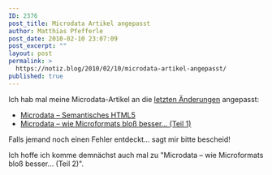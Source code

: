 ```yaml
---
ID: 2376
post_title: Microdata Artikel angepasst
author: Matthias Pfefferle
post_date: 2010-02-10 23:07:09
post_excerpt: ""
layout: post
permalink: >
  https://notiz.blog/2010/02/10/microdata-artikel-angepasst/
published: true
---
```

Ich hab mal meine Microdata-Artikel an die <a href="http://notiz.blog/2009/10/10/microdata-update-und-usability-studie/">letzten Änderungen</a> angepasst:

<ul>
<li><a href="http://notiz.blog/2009/06/18/microdata-semantisches-html5/" rel="bookmark" title="Permanent Link to Microdata – Semantisches HTML5">Microdata – Semantisches HTML5</a></li>
<li><a href="http://notiz.blog/2009/08/10/microdata-wie-microformats-bloss-besser-teil-1/" rel="bookmark" title="Permanent Link to Microdata – wie Microformats bloß besser… (Teil 1)">Microdata – wie Microformats bloß besser… (Teil 1)</a></li>
</ul>

Falls jemand noch einen Fehler entdeckt... sagt mir bitte bescheid!

Ich hoffe ich komme demnächst auch mal zu "Microdata – wie Microformats bloß besser… (Teil 2)".

<!-- KN5FRFZN3624 -->